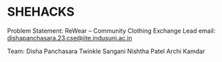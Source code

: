 # SHEHACKS 

Problem Statement: ReWear – Community Clothing Exchange
Lead email: dishapanchasara.23.cse@iite.indusuni.ac.in 

Team:
Disha Panchasara 
Twinkle Sangani
Nishtha Patel 
Archi Kamdar
